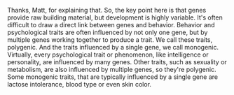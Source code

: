 Thanks, Matt, for explaining that. So, the key point here is that genes provide
raw building material, but development is highly variable. It's often difficult
to draw a direct link between genes and behavior. Behavior and psychological
traits are often influenced by not only one gene, but by multiple genes working
together to produce a trait. We call these traits, polygenic. And the traits
influenced by a single gene, we call monogenic. Virtually, every psychological
trait or phenomenon, like intelligence or personality, are influenced by many
genes. Other traits, such as sexuality or metabolism, are also influenced by
multiple genes, so they're polygenic. Some monogenic traits, that are typically
influenced by a single gene are lactose intolerance, blood type or even skin
color.
